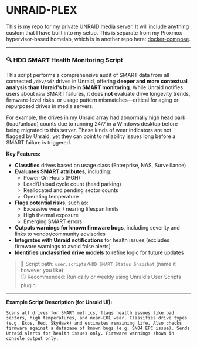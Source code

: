 # UNRAID-PLEX

This is my repo for my private UNRAID media server. It will include anything custom that I have built into my setup. This is separate from my Proxmox hypervisor-based homelab, which is in another repo here: [docker-compose](https://github.com/ALEX8642/docker-compose).

---

### 🔍 HDD SMART Health Monitoring Script

This script performs a comprehensive audit of SMART data from all connected `/dev/sd?` drives in Unraid, offering **deeper and more contextual analysis than Unraid's built-in SMART monitoring**. While Unraid notifies users about raw SMART failures, it does **not** evaluate drive longevity trends, firmware-level risks, or usage pattern mismatches—critical for aging or repurposed drives in media servers.

For example, the drives in my Unraid array had abnormally high head park (load/unload) counts due to running 24/7 in a Windows desktop before being migrated to this server. These kinds of wear indicators are not flagged by Unraid, yet they can point to reliability issues long before a SMART failure is triggered.

**Key Features:**

- **Classifies** drives based on usage class (Enterprise, NAS, Surveillance)
- **Evaluates SMART attributes**, including:
  - Power-On Hours (POH)
  - Load/Unload cycle count (head parking)
  - Reallocated and pending sector counts
  - Operating temperature
- **Flags potential risks**, such as:
  - Excessive wear / nearing lifespan limits
  - High thermal exposure
  - Emerging SMART errors
- **Outputs warnings for known firmware bugs**, including severity and links to vendor/community advisories
- **Integrates with Unraid notifications** for health issues (excludes firmware warnings to avoid false alerts)
- **Identifies unclassified drive models** to refine logic for future updates

> 📂 Script path: `user.scripts/HDD_SMART_Status_Snapshot` (name it however you like)  
> 🕒 Recommended: Run daily or weekly using Unraid’s User Scripts plugin

---

**Example Script Description (for Unraid UI):**

```text
Scans all drives for SMART metrics, flags health issues like bad sectors, high temperatures, and near-EOL wear. Classifies drive types (e.g. Exos, Red, SkyHawk) and estimates remaining life. Also checks firmware against a database of known bugs (e.g. SN04 EPC issue). Sends Unraid alerts for health issues only. Firmware warnings shown in console output only.
